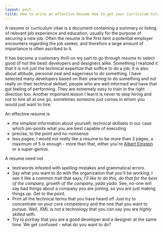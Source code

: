 ```yaml
---
layout: post
title: How to write an effective Resume How to get your Curriculum Vitae right
---
```


A resume or curriculum vitae is a document containing a summary or listing of relevant job experience and education, usually for the purpose of securing a new job. Often the resume is the first item a potential employer encounters regarding the job seeker, and therefore a large amount of importance is often ascribed to it.

It has become a customary thrill on my part to go through resume  to select good (if not the best) developers and designers alike. Something I realized it that it is not just the technical expertize that suffice to do a job; it is also about attitude, personal zeal and eagerness to do something. I have selected many developers based on their yearning to do something and not really on their technical skillset, people who are well informed and have that gut feeling of performing. They are extremely easy to train in the right direction too. Another important lesson I learnt is never to stop hiring and not to hire all at one go, sometimes someone just comes in whom you would just want to hire.

An effective resume is

- the simplest information about yourself, technical skillsets in our case which pin-points what you are best capable of executing
- precise, to the point and no-nonsense
- less pages; I would not really like a resume to be more than 3 pages, a maximum of 5 is enough - more than that, either you're [Albert Einstein](http://en.wikipedia.org/wiki/Einstein%2C_Albert) or a super-genius.

A resume need not

- text/words infested with spelling mistakes and grammatical errors.
- Say what you want to do with the organization that you'll be working. I see it like a common trait that says; _I'll like to do this, do that for the best of the company, growth of the company, yada yada._ See, no-one will say bad things about a company you are joining, so you are just making things up. Get to the point.
- Print all the technical terms that you have heard of! Just try to concentrate on your core competency and the one that you want to pursue. Well, XML is not a technology that you can say you are _highly skilled with_.
- Try to portray that you are a good developer and a designer at the same time. We get confused - what do you want to do?